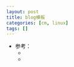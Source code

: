 ```yaml
---
layout: post
title: blog模板
categories: [cm, linux]
tags: []
---
```


* 参考： 
  * []()
  * []()












